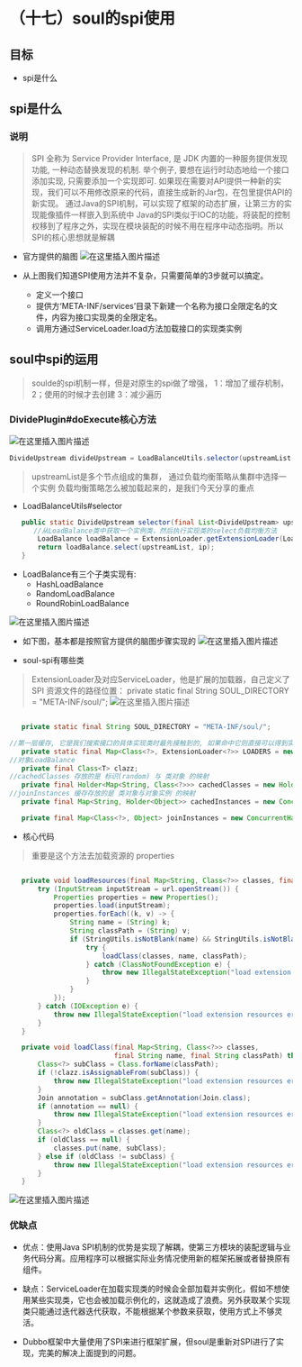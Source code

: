 # （十七）soul的spi使用

##  目标
* spi是什么

## spi是什么
###  说明
>SPI 全称为 Service Provider Interface, 是 JDK 内置的一种服务提供发现功能, 一种动态替换发现的机制.
>举个例子, 要想在运行时动态地给一个接口添加实现, 只需要添加一个实现即可.
>如果现在需要对API提供一种新的实现，我们可以不用修改原来的代码，直接生成新的Jar包，在包里提供API的新实现。
>通过Java的SPI机制，可以实现了框架的动态扩展，让第三方的实现能像插件一样嵌入到系统中
>Java的SPI类似于IOC的功能，将装配的控制权移到了程序之外，实现在模块装配的时候不用在程序中动态指明。所以SPI的核心思想就是解耦
* 官方提供的脑图
![在这里插入图片描述](https://img-blog.csdnimg.cn/20210202070848947.png?x-oss-process=image/watermark,type_ZmFuZ3poZW5naGVpdGk,shadow_10,text_aHR0cHM6Ly9ibG9nLmNzZG4ubmV0L3FxXzM3ODY5MjQz,size_16,color_FFFFFF,t_70)

* 从上图我们知道SPI使用方法并不复杂，只需要简单的3步就可以搞定。

    * 定义一个接口
    * 提供方‘META-INF/services’目录下新建一个名称为接口全限定名的文件，内容为接口实现类的全限定名。
    * 调用方通过ServiceLoader.load方法加载接口的实现类实例
    
## soul中spi的运用    
> soulde的spi机制一样，但是对原生的spi做了增强，
>1：增加了缓存机制，2；使用的时候才去创建  3：减少遍历
### DividePlugin#doExecute核心方法
![在这里插入图片描述](https://img-blog.csdnimg.cn/20210202073212539.png?x-oss-process=image/watermark,type_ZmFuZ3poZW5naGVpdGk,shadow_10,text_aHR0cHM6Ly9ibG9nLmNzZG4ubmV0L3FxXzM3ODY5MjQz,size_16,color_FFFFFF,t_70)

 ```Java   
 DivideUpstream divideUpstream = LoadBalanceUtils.selector(upstreamList, ruleHandle.getLoadBalance(), ip)
 ```
>upstreamList是多个节点组成的集群， 通过负载均衡策略从集群中选择一个实例
>负载均衡策略怎么被加载起来的，是我们今天分享的重点

* LoadBalanceUtils#selector
 ```Java   
    public static DivideUpstream selector(final List<DivideUpstream> upstreamList, final String algorithm, final String ip) {
       //从LoadBalance类中获取一个实例类，然后执行实现类的select负载均衡方法 
        LoadBalance loadBalance = ExtensionLoader.getExtensionLoader(LoadBalance.class).getJoin(algorithm);
        return loadBalance.select(upstreamList, ip);
    }
 ```
* LoadBalance有三个子类实现有:
    * HashLoadBalance
    * RandomLoadBalance
    * RoundRobinLoadBalance

![在这里插入图片描述](https://img-blog.csdnimg.cn/20210202224959427.png?x-oss-process=image/watermark,type_ZmFuZ3poZW5naGVpdGk,shadow_10,text_aHR0cHM6Ly9ibG9nLmNzZG4ubmV0L3FxXzM3ODY5MjQz,size_16,color_FFFFFF,t_70)

* 如下图，基本都是按照官方提供的脑图步骤实现的
![在这里插入图片描述](https://img-blog.csdnimg.cn/20210202225443561.png?x-oss-process=image/watermark,type_ZmFuZ3poZW5naGVpdGk,shadow_10,text_aHR0cHM6Ly9ibG9nLmNzZG4ubmV0L3FxXzM3ODY5MjQz,size_16,color_FFFFFF,t_70)

* soul-spi有哪些类
>ExtensionLoader及对应ServiceLoader，他是扩展的加载器，自己定义了 SPI 资源文件的路径位置：  private static final String SOUL_DIRECTORY = "META-INF/soul/";
![在这里插入图片描述](https://img-blog.csdnimg.cn/20210203064034855.png?x-oss-process=image/watermark,type_ZmFuZ3poZW5naGVpdGk,shadow_10,text_aHR0cHM6Ly9ibG9nLmNzZG4ubmV0L3FxXzM3ODY5MjQz,size_16,color_FFFFFF,t_70)

 ```Java   

    private static final String SOUL_DIRECTORY = "META-INF/soul/";

//第一层缓存, 它是我们搜索接口的具体实现类时最先接触到的, 如果命中它则直接可以得到实现类的对象 key是random，roundRobin，hash
    private static final Map<Class<?>, ExtensionLoader<?>> LOADERS = new ConcurrentHashMap<>();
//对象LoadBalance
    private final Class<T> clazz;
//cachedClasses 存放的是 标识(random) 与 类对象 的映射
    private final Holder<Map<String, Class<?>>> cachedClasses = new Holder<>();
//joinInstances 缓存存放的是 类对象与对象实例 的映射
    private final Map<String, Holder<Object>> cachedInstances = new ConcurrentHashMap<>();

    private final Map<Class<?>, Object> joinInstances = new ConcurrentHashMap<>();
 ```
* 核心代码
>重要是这个方法去加载资源的
>properties
 ```Java   

    private void loadResources(final Map<String, Class<?>> classes, final URL url) throws IOException {
        try (InputStream inputStream = url.openStream()) {
            Properties properties = new Properties();
            properties.load(inputStream);
            properties.forEach((k, v) -> {
                String name = (String) k;
                String classPath = (String) v;
                if (StringUtils.isNotBlank(name) && StringUtils.isNotBlank(classPath)) {
                    try {
                        loadClass(classes, name, classPath);
                    } catch (ClassNotFoundException e) {
                        throw new IllegalStateException("load extension resources error", e);
                    }
                }
            });
        } catch (IOException e) {
            throw new IllegalStateException("load extension resources error", e);
        }
    }

 ```

 ``` java
    private void loadClass(final Map<String, Class<?>> classes,
                           final String name, final String classPath) throws ClassNotFoundException {
        Class<?> subClass = Class.forName(classPath);
        if (!clazz.isAssignableFrom(subClass)) {
            throw new IllegalStateException("load extension resources error," + subClass + " subtype is not of " + clazz);
        }
        Join annotation = subClass.getAnnotation(Join.class);
        if (annotation == null) {
            throw new IllegalStateException("load extension resources error," + subClass + " with Join annotation");
        }
        Class<?> oldClass = classes.get(name);
        if (oldClass == null) {
            classes.put(name, subClass);
        } else if (oldClass != subClass) {
            throw new IllegalStateException("load extension resources error,Duplicate class " + clazz.getName() + " name " + name + " on " + oldClass.getName() + " or " + subClass.getName());
        }
    }

 ```
![在这里插入图片描述](https://img-blog.csdnimg.cn/20210203072414651.png?x-oss-process=image/watermark,type_ZmFuZ3poZW5naGVpdGk,shadow_10,text_aHR0cHM6Ly9ibG9nLmNzZG4ubmV0L3FxXzM3ODY5MjQz,size_16,color_FFFFFF,t_70)
### 优缺点
* 优点：使用Java SPI机制的优势是实现了解耦，使第三方模块的装配逻辑与业务代码分离。应用程序可以根据实际业务情况使用新的框架拓展或者替换原有组件。
    
* 缺点：ServiceLoader在加载实现类的时候会全部加载并实例化，假如不想使用某些实现类，它也会被加载示例化的，这就造成了浪费。另外获取某个实现类只能通过迭代器迭代获取，不能根据某个参数来获取，使用方式上不够灵活。
    
* Dubbo框架中大量使用了SPI来进行框架扩展，但soul是重新对SPI进行了实现，完美的解决上面提到的问题。



